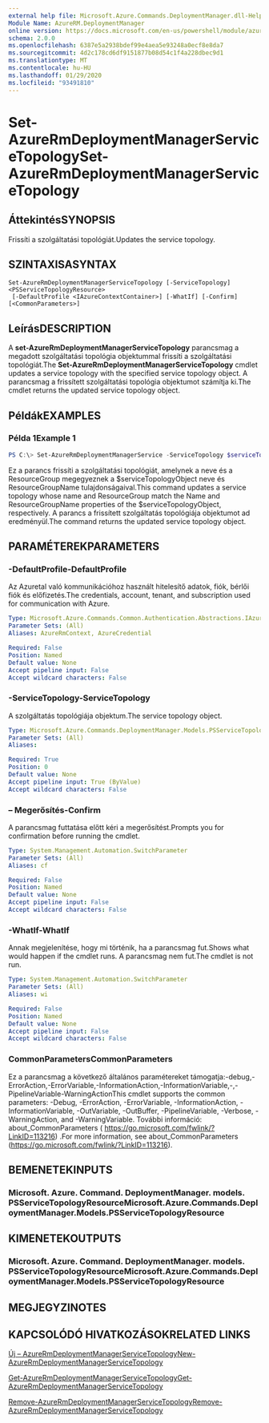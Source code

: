 ```yaml
---
external help file: Microsoft.Azure.Commands.DeploymentManager.dll-Help.xml
Module Name: AzureRM.DeploymentManager
online version: https://docs.microsoft.com/en-us/powershell/module/azurerm.deploymentmanager/set-azurermdeploymentmanagerservicetopology
schema: 2.0.0
ms.openlocfilehash: 6387e5a2938bdef99e4aea5e93248a0ecf8e8da7
ms.sourcegitcommit: 4d2c178cd6df9151877b08d54c1f4a228dbec9d1
ms.translationtype: MT
ms.contentlocale: hu-HU
ms.lasthandoff: 01/29/2020
ms.locfileid: "93491810"
---
```

# <span data-ttu-id="15a31-101">Set-AzureRmDeploymentManagerServiceTopology</span><span class="sxs-lookup"><span data-stu-id="15a31-101">Set-AzureRmDeploymentManagerServiceTopology</span></span>

## <span data-ttu-id="15a31-102">Áttekintés</span><span class="sxs-lookup"><span data-stu-id="15a31-102">SYNOPSIS</span></span>
<span data-ttu-id="15a31-103">Frissíti a szolgáltatási topológiát.</span><span class="sxs-lookup"><span data-stu-id="15a31-103">Updates the service topology.</span></span>

## <span data-ttu-id="15a31-104">SZINTAXISA</span><span class="sxs-lookup"><span data-stu-id="15a31-104">SYNTAX</span></span>

```
Set-AzureRmDeploymentManagerServiceTopology [-ServiceTopology] <PSServiceTopologyResource>
 [-DefaultProfile <IAzureContextContainer>] [-WhatIf] [-Confirm] [<CommonParameters>]
```

## <span data-ttu-id="15a31-105">Leírás</span><span class="sxs-lookup"><span data-stu-id="15a31-105">DESCRIPTION</span></span>
<span data-ttu-id="15a31-106">A **set-AzureRmDeploymentManagerServiceTopology** parancsmag a megadott szolgáltatási topológia objektummal frissíti a szolgáltatási topológiát.</span><span class="sxs-lookup"><span data-stu-id="15a31-106">The **Set-AzureRmDeploymentManagerServiceTopology** cmdlet updates a service topology with the specified service topology object.</span></span>
<span data-ttu-id="15a31-107">A parancsmag a frissített szolgáltatási topológia objektumot számítja ki.</span><span class="sxs-lookup"><span data-stu-id="15a31-107">The cmdlet returns the updated service topology object.</span></span>

## <span data-ttu-id="15a31-108">Példák</span><span class="sxs-lookup"><span data-stu-id="15a31-108">EXAMPLES</span></span>

### <span data-ttu-id="15a31-109">Példa 1</span><span class="sxs-lookup"><span data-stu-id="15a31-109">Example 1</span></span>
```powershell
PS C:\> Set-AzureRmDeploymentManagerService -ServiceTopology $serviceTopologyObject
```

<span data-ttu-id="15a31-110">Ez a parancs frissíti a szolgáltatási topológiát, amelynek a neve és a ResourceGroup megegyeznek a $serviceTopologyObject neve és ResourceGroupName tulajdonságaival.</span><span class="sxs-lookup"><span data-stu-id="15a31-110">This command updates a service topology whose name and ResourceGroup match the Name and ResourceGroupName properties of the $serviceTopologyObject, respectively.</span></span>
<span data-ttu-id="15a31-111">A parancs a frissített szolgáltatás topológiája objektumot ad eredményül.</span><span class="sxs-lookup"><span data-stu-id="15a31-111">The command returns the updated service topology object.</span></span>

## <span data-ttu-id="15a31-112">PARAMÉTEREK</span><span class="sxs-lookup"><span data-stu-id="15a31-112">PARAMETERS</span></span>

### <span data-ttu-id="15a31-113">-DefaultProfile</span><span class="sxs-lookup"><span data-stu-id="15a31-113">-DefaultProfile</span></span>
<span data-ttu-id="15a31-114">Az Azuretal való kommunikációhoz használt hitelesítő adatok, fiók, bérlői fiók és előfizetés.</span><span class="sxs-lookup"><span data-stu-id="15a31-114">The credentials, account, tenant, and subscription used for communication with Azure.</span></span>

```yaml
Type: Microsoft.Azure.Commands.Common.Authentication.Abstractions.IAzureContextContainer
Parameter Sets: (All)
Aliases: AzureRmContext, AzureCredential

Required: False
Position: Named
Default value: None
Accept pipeline input: False
Accept wildcard characters: False
```

### <span data-ttu-id="15a31-115">-ServiceTopology</span><span class="sxs-lookup"><span data-stu-id="15a31-115">-ServiceTopology</span></span>
<span data-ttu-id="15a31-116">A szolgáltatás topológiája objektum.</span><span class="sxs-lookup"><span data-stu-id="15a31-116">The service topology object.</span></span>

```yaml
Type: Microsoft.Azure.Commands.DeploymentManager.Models.PSServiceTopologyResource
Parameter Sets: (All)
Aliases:

Required: True
Position: 0
Default value: None
Accept pipeline input: True (ByValue)
Accept wildcard characters: False
```

### <span data-ttu-id="15a31-117">– Megerősítés</span><span class="sxs-lookup"><span data-stu-id="15a31-117">-Confirm</span></span>
<span data-ttu-id="15a31-118">A parancsmag futtatása előtt kéri a megerősítést.</span><span class="sxs-lookup"><span data-stu-id="15a31-118">Prompts you for confirmation before running the cmdlet.</span></span>

```yaml
Type: System.Management.Automation.SwitchParameter
Parameter Sets: (All)
Aliases: cf

Required: False
Position: Named
Default value: None
Accept pipeline input: False
Accept wildcard characters: False
```

### <span data-ttu-id="15a31-119">-WhatIf</span><span class="sxs-lookup"><span data-stu-id="15a31-119">-WhatIf</span></span>
<span data-ttu-id="15a31-120">Annak megjelenítése, hogy mi történik, ha a parancsmag fut.</span><span class="sxs-lookup"><span data-stu-id="15a31-120">Shows what would happen if the cmdlet runs.</span></span> <span data-ttu-id="15a31-121">A parancsmag nem fut.</span><span class="sxs-lookup"><span data-stu-id="15a31-121">The cmdlet is not run.</span></span>

```yaml
Type: System.Management.Automation.SwitchParameter
Parameter Sets: (All)
Aliases: wi

Required: False
Position: Named
Default value: None
Accept pipeline input: False
Accept wildcard characters: False
```

### <span data-ttu-id="15a31-122">CommonParameters</span><span class="sxs-lookup"><span data-stu-id="15a31-122">CommonParameters</span></span>
<span data-ttu-id="15a31-123">Ez a parancsmag a következő általános paramétereket támogatja:-debug,-ErrorAction,-ErrorVariable,-InformationAction,-InformationVariable,-,-PipelineVariable-WarningAction</span><span class="sxs-lookup"><span data-stu-id="15a31-123">This cmdlet supports the common parameters: -Debug, -ErrorAction, -ErrorVariable, -InformationAction, -InformationVariable, -OutVariable, -OutBuffer, -PipelineVariable, -Verbose, -WarningAction, and -WarningVariable.</span></span> <span data-ttu-id="15a31-124">További információ: about_CommonParameters ( https://go.microsoft.com/fwlink/?LinkID=113216) .</span><span class="sxs-lookup"><span data-stu-id="15a31-124">For more information, see about_CommonParameters (https://go.microsoft.com/fwlink/?LinkID=113216).</span></span>

## <span data-ttu-id="15a31-125">BEMENETEK</span><span class="sxs-lookup"><span data-stu-id="15a31-125">INPUTS</span></span>

### <span data-ttu-id="15a31-126">Microsoft. Azure. Command. DeploymentManager. models. PSServiceTopologyResource</span><span class="sxs-lookup"><span data-stu-id="15a31-126">Microsoft.Azure.Commands.DeploymentManager.Models.PSServiceTopologyResource</span></span>

## <span data-ttu-id="15a31-127">KIMENETEK</span><span class="sxs-lookup"><span data-stu-id="15a31-127">OUTPUTS</span></span>

### <span data-ttu-id="15a31-128">Microsoft. Azure. Command. DeploymentManager. models. PSServiceTopologyResource</span><span class="sxs-lookup"><span data-stu-id="15a31-128">Microsoft.Azure.Commands.DeploymentManager.Models.PSServiceTopologyResource</span></span>

## <span data-ttu-id="15a31-129">MEGJEGYZI</span><span class="sxs-lookup"><span data-stu-id="15a31-129">NOTES</span></span>

## <span data-ttu-id="15a31-130">KAPCSOLÓDÓ HIVATKOZÁSOK</span><span class="sxs-lookup"><span data-stu-id="15a31-130">RELATED LINKS</span></span>

[<span data-ttu-id="15a31-131">Új – AzureRmDeploymentManagerServiceTopology</span><span class="sxs-lookup"><span data-stu-id="15a31-131">New-AzureRmDeploymentManagerServiceTopology</span></span>](./New-AzureRmDeploymentManagerServiceTopology.md)

[<span data-ttu-id="15a31-132">Get-AzureRmDeploymentManagerServiceTopology</span><span class="sxs-lookup"><span data-stu-id="15a31-132">Get-AzureRmDeploymentManagerServiceTopology</span></span>](./Set-AzureRmDeploymentManagerServiceTopology.md)

[<span data-ttu-id="15a31-133">Remove-AzureRmDeploymentManagerServiceTopology</span><span class="sxs-lookup"><span data-stu-id="15a31-133">Remove-AzureRmDeploymentManagerServiceTopology</span></span>](./Remove-AzureRmDeploymentManagerServiceTopology.md)
